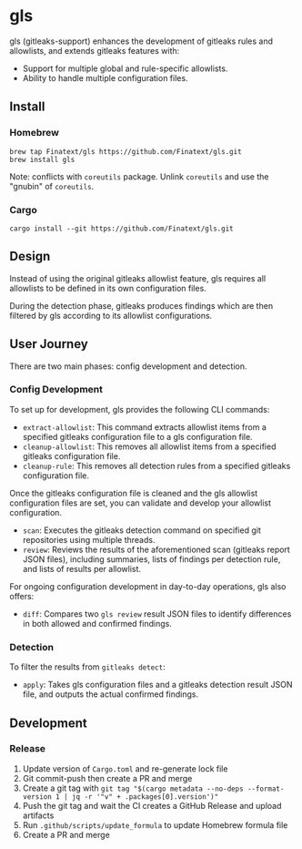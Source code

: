 # gls

gls (gitleaks-support) enhances the development of gitleaks rules and allowlists, and extends gitleaks features with:

- Support for multiple global and rule-specific allowlists.
- Ability to handle multiple configuration files.

## Install
### Homebrew
```
brew tap Finatext/gls https://github.com/Finatext/gls.git
brew install gls
```

Note: conflicts with `coreutils` package. Unlink `coreutils` and use the "gnubin" of `coreutils`.

### Cargo
```
cargo install --git https://github.com/Finatext/gls.git
```

## Design

Instead of using the original gitleaks allowlist feature, gls requires all allowlists to be defined in its own configuration files.

During the detection phase, gitleaks produces findings which are then filtered by gls according to its allowlist configurations.

## User Journey

There are two main phases: config development and detection.

### Config Development

To set up for development, gls provides the following CLI commands:

- `extract-allowlist`: This command extracts allowlist items from a specified gitleaks configuration file to a gls configuration file.
- `cleanup-allowlist`: This removes all allowlist items from a specified gitleaks configuration file.
- `cleanup-rule`: This removes all detection rules from a specified gitleaks configuration file.

Once the gitleaks configuration file is cleaned and the gls allowlist configuration files are set, you can validate and develop your allowlist configuration.

- `scan`: Executes the gitleaks detection command on specified git repositories using multiple threads.
- `review`: Reviews the results of the aforementioned scan (gitleaks report JSON files), including summaries, lists of findings per detection rule, and lists of results per allowlist.

For ongoing configuration development in day-to-day operations, gls also offers:

- `diff`: Compares two `gls review` result JSON files to identify differences in both allowed and confirmed findings.

### Detection

To filter the results from `gitleaks detect`:

- `apply`: Takes gls configuration files and a gitleaks detection result JSON file, and outputs the actual confirmed findings.

## Development
### Release
1. Update version of `Cargo.toml` and re-generate lock file
1. Git commit-push then create a PR and merge
1. Create a git tag with `git tag "$(cargo metadata --no-deps --format-version 1 | jq -r '"v" + .packages[0].version')"`
1. Push the git tag and wait the CI creates a GitHub Release and upload artifacts
1. Run `.github/scripts/update_formula` to update Homebrew formula file
1. Create a PR and merge
